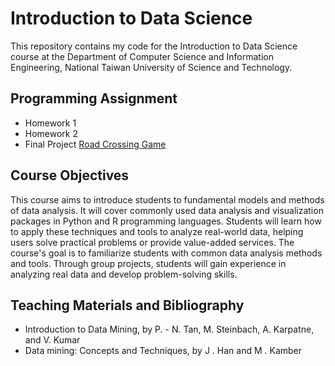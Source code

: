 # Introduction to Data Science
This repository contains my code for the Introduction to Data Science course at the Department of Computer Science and Information Engineering, National Taiwan University of Science and Technology.

## Programming Assignment
- Homework 1
- Homework 2
- Final Project [Road Crossing Game](https://github.com/yxleong/road-crossing-game)

## Course Objectives
This course aims to introduce students to fundamental models and methods of data analysis. It will cover commonly used data analysis and visualization packages in Python and R programming languages. Students will learn how to apply these techniques and tools to analyze real-world data, helping users solve practical problems or provide value-added services. The course's goal is to familiarize students with common data analysis methods and tools. Through group projects, students will gain experience in analyzing real data and develop problem-solving skills.

## Teaching Materials and Bibliography
- Introduction to Data Mining, by P. - N. Tan, M. Steinbach, A. Karpatne, and V. Kumar 
- Data mining: Concepts and Techniques, by J . Han and M . Kamber